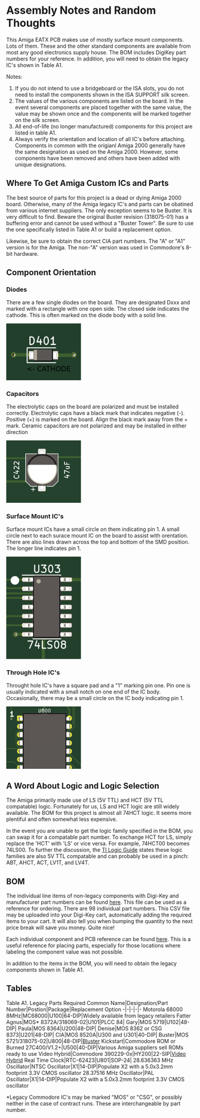 # Assembly Notes and Random Thoughts

This Amiga EATX PCB makes use of mostly surface mount components. Lots of them. These and the other standard components are available from most any good electronics supply house. The BOM includes DigiKey part numbers for your reference. In addition, you will need to obtain the legacy IC's shown in Table A1. 

Notes:
1. If you do not intend to use a bridgeboard or the ISA slots, you do not need to install the components shown in the ISA SUPPORT silk screen.
2. The values of the various components are listed on the board. In the event several components are placed together with the same value, the value may be shown once and the components will be marked together on the silk screen.
3. All end-of-life (no longer manufactured) components for this project are listed in table A1.
4. Always verify the orientation and location of all IC's before attaching. Components in common with the origianl Amiga 2000 generally have the same designation as used on the Amiga 2000. However, some components have been removed and others have been added with unique designations. 

## Where To Get Amiga Custom ICs and Parts

The best source of parts for this project is a dead or dying Amiga 2000 board. Otherwise, many of the Amiga legacy IC's and parts can be obatined from various internet suppliers. The only exception seems to be Buster. It is very difficult to find. Beware the original Buster revision (318075-01) has a buffering error and cannot be used without a "Buster Tower". Be sure to use the one specifically listed in Table A1 or build a replacement option.

Likewise, be sure to obtain the correct CIA part numbers. The "A" or "A1" version is for the Amiga. The non-"A" version was used in Commodore's 8-bit hardware.

## Component Orientation

### Diodes
There are a few single diodes on the board. They are designated Dxxx and marked with a rectangle with one open side. The closed side indicates the cathode. This is often marked on the diode body with a solid line.

<img src="/Images/diode-orientation.png" width="200">

### Capacitors
The electrolytic caps on the board are polarized and must be installed correctly. Electrolytic caps have a black mark that indicates negative (-). Positive (+) is marked on the board. Align the black mark away from the + mark. Ceramic capacitors are not polarized and may be installed in either direction

<img src="/Images/Capacitor.png" width="200">

### Surface Mount IC's
Surface mount ICs have a small circle on them indicating pin 1. A small circle next to each surace mount IC on the board to assist with orentation. There are also lines drawn across the top and bottom of the SMD position. The longer line indicates pin 1. 

<img src="/Images/SMD-orientation.png" width="200">

### Through Hole IC's
Throught hole IC's have a square pad and a "1" marking pin one. Pin one is usually indicated with a small notch on one end of the IC body. Occasionally, there may be a small circle on the IC body indicating pin 1.

<img src="/Images/DIP-orientation.png" width="200">

## A Word About Logic and Logic Selection

The Amiga primarily made use of LS (5V TTL) and HCT (5V TTL compatable) logic. Fortunately for us, LS and HCT logic are still widely available. The BOM for this project is almost all 74HCT logic. It seems more plentiful and often somewhat less expensive.

In the event you are unable to get the logic family specified in the BOM, you can swap it for a compatable part number. To exchange HCT for LS, simply replace the 'HCT' with 'LS' or vice versa. For example, 74HCT00 becomes 74LS00. To further the discussion, the [TI Logic Guide](https://www.ti.com/lit/sg/sdyu001ab/sdyu001ab.pdf) states these logic families are also 5V TTL compatable and can probably be used in a pinch: ABT, AHCT, ACT, LV1T, and LV4T.

## BOM
The individual line items of non-legacy components with Digi-Key and manufacturer part numbers can be found [here](/BOM/ShoppingList.csv). This file can be used as a reference for ordering. There are 98 individual part numbers. This CSV file may be uploaded into your Digi-Key cart, automatically adding the required items to your cart. It will also tell you when bumping the quantity to the next price break will save you money. Quite nice!

Each individual component and PCB reference can be found [here](/BOM/ComponentList.csv). This is a useful reference for placing parts, especially for those locations where labeling the component value was not possible.

In addition to the items in the BOM, you will need to obtain the legacy components shown in Table A1.

## Tables
Table A1. Legacy Parts Required
Common Name|Designation/Part Number|Postion|Package|Replacement Option
-|-|-|-|-
Motorola 68000 8MHz|MC68000|U100|64-DIP|Widely available from legacy retailers
Fatter Agnus|MOS* 8372A/318069-02|U101|PLCC 84|
Gary|MOS 5719|U102|48-DIP|
Paula|MOS 8364|U200|48-DIP|
Denise|MOS 8362 or CSG 8373|U201|48-DIP|
CIA|MOS 8520A|U300 and U301|40-DIP|
Buster|MOS 5721/318075-02|U800|48-DIP|[Bluster](https://github.com/LIV2/Bluster)
Kickstart|Commodore ROM or Burned 27C400/V1.2+|U500|40-DIP|Various Amiga suppliers sell ROMs ready to use
Video Hybrid|Commodore 390229-0x|HY200|22-SIP|[Video Hybrid](https://github.com/SukkoPera/OpenAmigaVideoHybrid)
Real Time Clock|RTC-62423|U801|SOP-24|
28.636363 MHz Oscillator|NTSC Oscillator|X1|14-DIP|Populate X2 with a 5.0x3.2mm footprint 3.3V CMOS oscillator
28.37516 MHz Oscillator|PAL Oscillator|X1|14-DIP|Populate X2 with a 5.0x3.2mm footprint 3.3V CMOS oscillator

*Legacy Commodore IC's may be marked "MOS" or "CSG", or possibly neither in the case of contract runs. These are interchangeable by part number.
